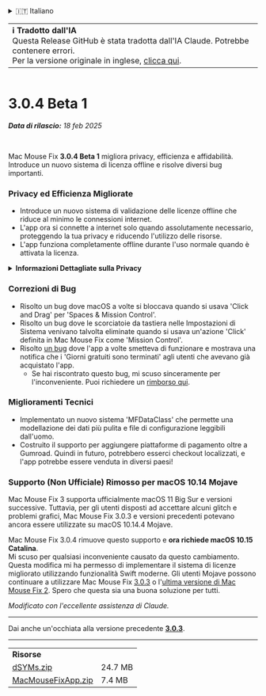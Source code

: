 <details>
<summary>🇮🇹 Italiano</summary>

[🇬🇧 English (GitHub)](https://github.com/noah-nuebling/mac-mouse-fix/releases/tag/3.0.4-Beta-1)\
[🇦🇩 Català](https://redirect.macmousefix.com/?target=mmf-release&tag=3.0.4-Beta-1&locale=ca)\
[🇩🇪 Deutsch](https://redirect.macmousefix.com/?target=mmf-release&tag=3.0.4-Beta-1&locale=de)\
[🇪🇸 Español](https://redirect.macmousefix.com/?target=mmf-release&tag=3.0.4-Beta-1&locale=es)\
[🇫🇷 Français](https://redirect.macmousefix.com/?target=mmf-release&tag=3.0.4-Beta-1&locale=fr)\
[🇮🇩 Indonesia](https://redirect.macmousefix.com/?target=mmf-release&tag=3.0.4-Beta-1&locale=id)\
**🇮🇹 Italiano**\
[🇭🇺 Magyar](https://redirect.macmousefix.com/?target=mmf-release&tag=3.0.4-Beta-1&locale=hu)\
[🇳🇱 Nederlands](https://redirect.macmousefix.com/?target=mmf-release&tag=3.0.4-Beta-1&locale=nl)\
[🇵🇱 Polski](https://redirect.macmousefix.com/?target=mmf-release&tag=3.0.4-Beta-1&locale=pl)\
[🇧🇷 Português (Brasil)](https://redirect.macmousefix.com/?target=mmf-release&tag=3.0.4-Beta-1&locale=pt-BR)\
[🇵🇹 Português (Portugal)](https://redirect.macmousefix.com/?target=mmf-release&tag=3.0.4-Beta-1&locale=pt-PT)\
[🇷🇴 Română](https://redirect.macmousefix.com/?target=mmf-release&tag=3.0.4-Beta-1&locale=ro)\
[🇸🇪 Svenska](https://redirect.macmousefix.com/?target=mmf-release&tag=3.0.4-Beta-1&locale=sv)\
[🇻🇳 Tiếng Việt](https://redirect.macmousefix.com/?target=mmf-release&tag=3.0.4-Beta-1&locale=vi)\
[🇹🇷 Türkçe](https://redirect.macmousefix.com/?target=mmf-release&tag=3.0.4-Beta-1&locale=tr)\
[🇨🇿 Čeština](https://redirect.macmousefix.com/?target=mmf-release&tag=3.0.4-Beta-1&locale=cs)\
[🇬🇷 Ελληνικά](https://redirect.macmousefix.com/?target=mmf-release&tag=3.0.4-Beta-1&locale=el)\
[🇷🇺 Русский](https://redirect.macmousefix.com/?target=mmf-release&tag=3.0.4-Beta-1&locale=ru)\
[🇺🇦 Українська](https://redirect.macmousefix.com/?target=mmf-release&tag=3.0.4-Beta-1&locale=uk)\
[🇮🇱 עברית](https://redirect.macmousefix.com/?target=mmf-release&tag=3.0.4-Beta-1&locale=he)\
[🇸🇦 العربية](https://redirect.macmousefix.com/?target=mmf-release&tag=3.0.4-Beta-1&locale=ar)\
[🇮🇳 हिन्दी](https://redirect.macmousefix.com/?target=mmf-release&tag=3.0.4-Beta-1&locale=hi)\
[🇹🇭 ไทย](https://redirect.macmousefix.com/?target=mmf-release&tag=3.0.4-Beta-1&locale=th)\
[🇨🇳 中文 (简体)](https://redirect.macmousefix.com/?target=mmf-release&tag=3.0.4-Beta-1&locale=zh-Hans)\
[🇨🇳 中文 (繁體)](https://redirect.macmousefix.com/?target=mmf-release&tag=3.0.4-Beta-1&locale=zh-Hant)\
[🇭🇰 中文（香港)](https://redirect.macmousefix.com/?target=mmf-release&tag=3.0.4-Beta-1&locale=zh-HK)\
[🇯🇵 日本語](https://redirect.macmousefix.com/?target=mmf-release&tag=3.0.4-Beta-1&locale=ja)\
[🇰🇷 한국어](https://redirect.macmousefix.com/?target=mmf-release&tag=3.0.4-Beta-1&locale=ko)\
[Help translate Mac Mouse Fix to different languages!](https://github.com/noah-nuebling/mac-mouse-fix/discussions/731)
</details>
<table align=><td>
<b>ℹ️ Tradotto dall'IA</b><br>
Questa Release GitHub è stata tradotta dall'IA Claude. Potrebbe contenere errori.<br>
Per la versione originale in inglese, <a href="https://github.com/noah-nuebling/mac-mouse-fix/releases/tag/3.0.4-Beta-1">clicca qui</a>.
</td></table>

<table></table>

# 3.0.4 Beta 1
***Data di rilascio:** 18 feb 2025*

<br>

Mac Mouse Fix **3.0.4 Beta 1** migliora privacy, efficienza e affidabilità.\
Introduce un nuovo sistema di licenza offline e risolve diversi bug importanti.

### Privacy ed Efficienza Migliorate

- Introduce un nuovo sistema di validazione delle licenze offline che riduce al minimo le connessioni internet.
- L'app ora si connette a internet solo quando assolutamente necessario, proteggendo la tua privacy e riducendo l'utilizzo delle risorse.
- L'app funziona completamente offline durante l'uso normale quando è attivata la licenza.

<details>
<summary><b>Informazioni Dettagliate sulla Privacy</b></summary>
Le versioni precedenti convalidavano le licenze online ad ogni avvio, potenzialmente permettendo la memorizzazione dei log di connessione da parte di server di terze parti (GitHub e Gumroad). Il nuovo sistema elimina le connessioni non necessarie – dopo l'attivazione iniziale della licenza, si connette a internet solo se i dati della licenza locale sono corrotti.
<br><br>
Anche se non ho mai registrato personalmente alcun comportamento degli utenti, il sistema precedente teoricamente permetteva ai server di terze parti di registrare indirizzi IP e tempi di connessione. Gumroad poteva anche registrare la tua chiave di licenza e potenzialmente correlarla a qualsiasi informazione personale registrata su di te al momento dell'acquisto di Mac Mouse Fix.
<br><br>
Non avevo considerato questi sottili problemi di privacy quando ho costruito il sistema di licenze originale, ma ora Mac Mouse Fix è il più privato e libero da internet possibile!
<br><br>
Vedi anche <a href=https://gumroad.com/privacy>l'informativa sulla privacy di Gumroad</a> e questo mio <a href=https://github.com/noah-nuebling/mac-mouse-fix/issues/976#issuecomment-2140955801>commento su GitHub</a>.

</details>

### Correzioni di Bug

- Risolto un bug dove macOS a volte si bloccava quando si usava 'Click and Drag' per 'Spaces & Mission Control'.
- Risolto un bug dove le scorciatoie da tastiera nelle Impostazioni di Sistema venivano talvolta eliminate quando si usava un'azione 'Click' definita in Mac Mouse Fix come 'Mission Control'.
- Risolto [un bug](https://github.com/noah-nuebling/mac-mouse-fix/issues?q=state%3Aopen%20label%3A%22%27Free%20days%20are%20over%27%20bug%22) dove l'app a volte smetteva di funzionare e mostrava una notifica che i 'Giorni gratuiti sono terminati' agli utenti che avevano già acquistato l'app.
    - Se hai riscontrato questo bug, mi scuso sinceramente per l'inconveniente. Puoi richiedere un [rimborso qui](https://redirect.macmousefix.com/?message=&target=mmf-apply-for-refund&locale=it).

### Miglioramenti Tecnici

- Implementato un nuovo sistema 'MFDataClass' che permette una modellazione dei dati più pulita e file di configurazione leggibili dall'uomo.
- Costruito il supporto per aggiungere piattaforme di pagamento oltre a Gumroad. Quindi in futuro, potrebbero esserci checkout localizzati, e l'app potrebbe essere venduta in diversi paesi!

### Supporto (Non Ufficiale) Rimosso per macOS 10.14 Mojave

Mac Mouse Fix 3 supporta ufficialmente macOS 11 Big Sur e versioni successive. Tuttavia, per gli utenti disposti ad accettare alcuni glitch e problemi grafici, Mac Mouse Fix 3.0.3 e versioni precedenti potevano ancora essere utilizzate su macOS 10.14.4 Mojave.

Mac Mouse Fix 3.0.4 rimuove questo supporto e **ora richiede macOS 10.15 Catalina**.\
Mi scuso per qualsiasi inconveniente causato da questo cambiamento. Questa modifica mi ha permesso di implementare il sistema di licenze migliorato utilizzando funzionalità Swift moderne. Gli utenti Mojave possono continuare a utilizzare Mac Mouse Fix [3.0.3](https://redirect.macmousefix.com/?target=mmf-release&tag=3.0.3&locale=it) o l'[ultima versione di Mac Mouse Fix 2](https://redirect.macmousefix.com/?target=mmf2-latest&locale=it). Spero che questa sia una buona soluzione per tutti.

*Modificato con l'eccellente assistenza di Claude.*

---

Dai anche un'occhiata alla versione precedente [**3.0.3**](https://redirect.macmousefix.com/?target=mmf-release&tag=3.0.3&locale=it).

---

<table align="start">
<tr>
    <td colspan=2>
        <b>Risorse</b>
    </td>
</tr>
<tr>
    <td><a href="https://github.com/noah-nuebling/mac-mouse-fix/releases/download/3.0.4-Beta-1/dSYMs.zip">dSYMs.zip</a></td>
    <td>24.7 MB</td>
</tr>
<tr>
    <td><a href="https://github.com/noah-nuebling/mac-mouse-fix/releases/download/3.0.4-Beta-1/MacMouseFixApp.zip">MacMouseFixApp.zip</a></td>
    <td>7.4 MB</td>
</tr>
</table>